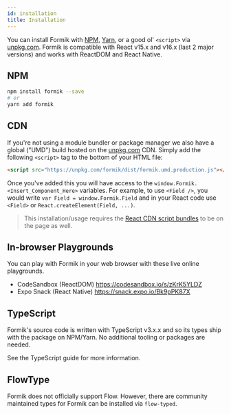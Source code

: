 ```yaml
---
id: installation
title: Installation
---
```


You can install Formik with [NPM](https://npmjs.com),
[Yarn](https://yarnpkg.com), or a good ol' `<script>` via
[unpkg.com](https://unpkg.com). Formik is compatible with React v15.x and v16.x (last 2 major versions) and works with ReactDOM and React Native.

## NPM

```sh
npm install formik --save
# or
yarn add formik
```

## CDN

If you're not using a module bundler or package manager we also have a global ("UMD") build hosted on the [unpkg.com](https://unpkg.com) CDN. Simply add the following `<script>` tag to the bottom of your HTML file:

```html
<script src="https://unpkg.com/formik/dist/formik.umd.production.js"></script>
```

Once you've added this you will have access to the `window.Formik.<Insert_Component_Here>` variables. For example,
to use `<Field />`, you would write `var Field = window.Formik.Field` and in your React code use `<Field>` or `React.createElement(Field, ...)`.

> This installation/usage requires the [React CDN script bundles](https://reactjs.org/docs/cdn-links.html) to be on the page as well.

## In-browser Playgrounds

You can play with Formik in your web browser with these live online playgrounds.

* CodeSandbox (ReactDOM) https://codesandbox.io/s/zKrK5YLDZ
* Expo Snack (React Native) https://snack.expo.io/Bk9pPK87X

## TypeScript

Formik's source code is written with TypeScript v3.x.x and so its types ship with the package on NPM/Yarn. No additional tooling or packages are needed.

See the TypeScript guide for more information.

## FlowType

Formik does not officially support Flow. However, there are community maintained types for Formik can be installed via `flow-typed`.
